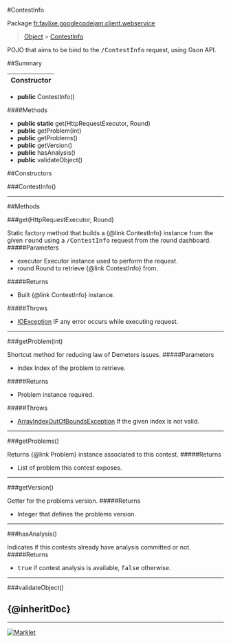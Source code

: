 #ContestInfo

Package [fr.faylixe.googlecodejam.client.webservice](README.md)<br>
> [Object](../../../../ava/lang/Object.md) > [ContestInfo](ContestInfo.md)

<p>POJO that aims to be bind to the <tt>/ContestInfo</tt>
 request, using Gson API.</p>

##Summary

| Constructor |
|  ---  |
* **public** ContestInfo()

####Methods

* **public static** get(HttpRequestExecutor, Round)
* **public** getProblem(int)
* **public** getProblems()
* **public** getVersion()
* **public** hasAnalysis()
* **public** validateObject()


##Constructors

###ContestInfo()



---

##Methods

###get(HttpRequestExecutor, Round)


Static factory method that builds a {@link ContestInfo} instance
 from the given <tt>round</tt> using a <tt>/ContestInfo</tt>
 request from the round dashboard.
#####Parameters


* executor Executor instance used to perform the request.
* round Round to retrieve {@link ContestInfo} from.

#####Returns


* Built {@link ContestInfo} instance.

#####Throws

* [IOException](../../../../ava/io/IOException.md) IF any error occurs while executing request.

---
###getProblem(int)


Shortcut method for reducing law of Demeters issues.
#####Parameters


* index Index of the problem to retrieve.

#####Returns


* Problem instance required.

#####Throws

* [ArrayIndexOutOfBoundsException](../../../../ava/lang/ArrayIndexOutOfBoundsException.md) If the given index is not valid.

---
###getProblems()


Returns {@link Problem} instance associated
 to this contest.
#####Returns


* List of problem this contest exposes.

---
###getVersion()


Getter for the problems version.
#####Returns


* Integer that defines the problems version.

---
###hasAnalysis()


Indicates if this contests already have
 analysis committed or not.
#####Returns


* <tt>true</tt> if contest analysis is available, <tt>false</tt> otherwise.

---
###validateObject()


{@inheritDoc}
---
---
[![Marklet](https://img.shields.io/badge/Generated%20by-Marklet-green.svg)](https://github.com/Faylixe/marklet)